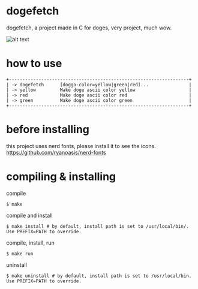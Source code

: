 # dogefetch
dogefetch, a project made in C for doges, very project, much wow.

![alt text](https://i.imgur.com/rZZKiB7.png)

# how to use 
```
+-------------------------------------------------------------------+
| -> dogefetch      [doggo-color=yellow|green|red]...               |
| -> yellow         Make doge ascii color yellow                    |
| -> red            Make doge ascii color red                       |
| -> green          Make doge ascii color green                     |
+-------------------------------------------------------------------+

```

# before installing
this project uses nerd fonts, please install it to see the icons.
https://github.com/ryanoasis/nerd-fonts

# compiling & installing
compile
```
$ make
```
compile and install
```
$ make install # by default, install path is set to /usr/local/bin/. Use PREFIX=PATH to override.
```
compile, install, run
```
$ make run
```
uninstall
```
$ make uninstall # by default, install path is set to /usr/local/bin. Use PREFIX=PATH to override.
```

